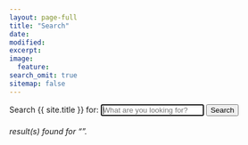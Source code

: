 ```yaml
---
layout: page-full
title: "Search"
date: 
modified:
excerpt:
image:
  feature:
search_omit: true
sitemap: false
---
```

  
<!-- Search form -->
<form method="get" action="{{ site.url }}/search/" data-search-form class="simple-search">
  <label for="q">Search {{ site.title }} for:</label>
  <input type="search" name="q" id="q" placeholder="What are you looking for?" data-search-input id="goog-wm-qt" autofocus />
  <input type="submit" value="Search" id="goog-wm-sb" />
</form>

<!-- Search results placeholder -->
<h6 data-search-found>
  <span data-search-found-count></span> result(s) found for &ldquo;<span data-search-found-term></span>&rdquo;.
</h6>
<ul class="post-list" data-search-results></ul>

<!-- Search result template -->
<script type="text/x-template" id="search-result">
  <li><article>
    <a href="##Url##">##Title## <span class="excerpt">##Excerpt##</span></a>
  </article></li>
</script>
